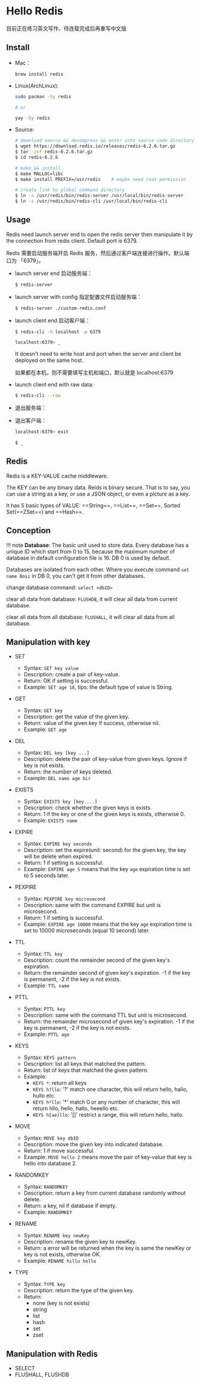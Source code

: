 # Hello Redis

目前正在练习英文写作，待连载完成后再重写中文版

## Install

- Mac：
    ```sh
    brew install redis
    ```

- Linux(ArchLinux):
    ```sh
    sudo pacman -Sy redis
    
    # or

    yay -Sy redis
    ```

- Source:

    ```sh
    # download source && decompress && enter into source code directory
    $ wget https://download.redis.io/releases/redis-6.2.6.tar.gz
    $ tar -zxf redis-6.2.6.tar.gz
    $ cd redis-6.2.6

    # make && install
    $ make MALLOC=libc
    $ make install PREFIX=/usr/redis    # maybe need root permission

    # create link to global command directory
    $ ln -s /usr/redis/bin/redis-server /usr/local/bin/redis-server
    $ ln -s /usr/redis/bin/redis-cli /usr/local/bin/redis-cli
    ```

## Usage
Redis need launch server end to open the redis server then manipulate it by the connection from redis client. Default port is 6379.

Redis 需要启动服务端开启 Redis 服务，然后通过客户端连接进行操作。默认端口为 「6379」。

- launch server end 启动服务端：
    ```sh
    $ redis-server
    ```

- launch server with config 指定配置文件启动服务端：
    ```sh
    $ redis-server ./custom-redis.conf
    ```

- launch client end 启动客户端：
    ```sh
    $ redis-cli -h localhost -p 6379
    
    localhost:6379> _
    ```
    It doesn't need to write host and port when the server and client be deployed on the same host.

    如果都在本机，则不需要填写主机和端口，默认就是 localhost:6379

- launch client end with raw data:
    ```sh
    $ redis-cli --raw
    ```

- 退出服务端：


- 退出客户端：
    ```sh
    localhost:6379> exit

    $ _
    ```

## Redis

Redis is a KEY-VALUE cache middleware. 

The KEY can be any binary data. Reids is binary secure. That is to say, you can use a string as a key, or use a JSON object, or even a picture as a key.

It has 5 basic types of VALUE: ==String==, ==List==, ==Set==, Sorted Set(==ZSet==) and ==Hash==.


## Conception

!!! note 
    **Database**: The basic unit used to store data. Every database has a unique ID which start from 0 to 15, because the maximum number of database in default configuration file is 16.  DB 0 is used by default.

Databases are isolated from each other. Where you execute command `set name Boii` in DB 0, you can't get it from other databases.  

change database command: `select <dbID>`

clear all data from database: `FLUSHDB`, it will clear all data from current database.

clear all data from all database: `FLUSHALL`, it will clear all data from all database.


## Manipulation with key

- SET
    - Syntax: `SET key value`
    - Description: create a pair of key-value.
    - Return: OK if setting is successful.
    - Example: `SET age 18`, tips: the default type of value is String.

- GET
    - Syntax: `GET key`
    - Description: get the value of the given key.
    - Return: value of the given key if success, otherwise nil.
    - Example: `GET age`

- DEL
    - Syntax: `DEL key [key ...]`
    - Description: delete the pair of key-value from given keys. Ignore if key is not exists.
    - Return: the number of keys deleted.
    - Example: `DEL name age bir`

- EXISTS
    - Syntax: `EXISTS key [key ...]`
    - Description: check whether the given keys is exists.
    - Return: 1 if the key or one of the given keys is exists, otherwise 0.
    - Example: `EXISTS name`

- EXPIRE
    - Syntax: `EXPIRE key seconds`
    - Description: set the expire(unit: second) for the given key, the key will be delete when expired.
    - Return: 1 if setting is successful.
    - Example: `EXPIRE age 5` means that the key `age` expiration time is set to 5 seconds later.

- PEXPIRE
    - Syntax: `PEXPIRE key microsecond`
    - Description: same with the command EXPIRE but unit is microsecond.
    - Return: 1 if setting is successful.
    - Example: `EXPIRE age 10000` means that the key `age` expiration time is set to 10000 microseconds (equal 10 second) later.

- TTL
    - Syntax: `TTL key`
    - Description: count the remainder second of the given key's expiration.
    - Return: the remainder second of given key's expiration. -1 if the key is permanent, -2 if the key is not exists.
    - Example: `TTL name`

- PTTL
    - Syntax: `PTTL key`
    - Description: same with the command TTL but unit is microsecond.
    - Return: the remainder microsecond of given key's expiration. -1 if the key is permanent, -2 if the key is not exists.
    - Example: `PTTL age`

- KEYS
    - Syntax: `KEYS pattern`
    - Description: list all keys that matched the pattern.
    - Return: list of keys that matched the given pattern.
    - Example: 
        - `KEYS *`: return all keys
        - `KEYS h?llo`: '?' match one character, this will return hello, hallo, hullo etc.
        - `KEYS h*llo`: '*' match 0 or any number of character, this will return hllo, hello, hallo, heeello etc.
        - `KEYS h[ae]llo`: '[]' restrict a range, this will return hello, hallo.

- MOVE
    - Syntax: `MOVE key dbID`
    - Description: move the given key into indicated database.
    - Return: 1 if move successful.
    - Example: `MOVE hello 2` means move the pair of key-value that key is hello into database 2.

- RANDOMKEY
    - Syntax: `RANDOMKEY`
    - Description: return a key from current database randomly without delete.
    - Return: a key, nil if database if empty.
    - Example: `RANDOMKEY`

- RENAME
    - Syntax: `RENAME key newKey`
    - Description: rename the given key to newKey.
    - Return: a error will be returned when the key is same the newKey or key is not exists, otherwise OK.
    - Example: `RENAME hillo hello`

- TYPE
    - Syntax: `TYPE key`
    - Description: return the type of the given key.
    - Return: 
        - none (key is not exists)
        - string
        - list
        - hash
        - set
        - zset

## Manipulation with Redis

- SELECT
- FLUSHALL, FLUSHDB
